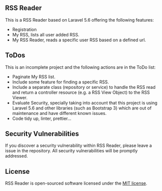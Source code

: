 ## RSS Reader

This is a RSS Reader based on Laravel 5.6 offering the following features:
- Registration
- My RSS, lists all user added RSS.
- My RSS Reader, reads a specific user RSS based on a defined url.

## ToDos

This is an incomplete project and the following actions are in the ToDo list:

- Paginate My RSS list.
- Include some feature for finding a specific RSS.
- Include a separate class (repository or service) to handle the RSS read and return a controller resource (e.g. a RSS View Object) to the RSS Viewer.
- Evaluate Security, specially taking into account that this project is using Laravel 5.6 and other libraries (such as Bootstrap 3) which are out of maintenance and have different known issues.
- Code tidy up, linter, prettier... 

## Security Vulnerabilities

If you discover a security vulnerability within RSS Reader, please leave a issue in the repository. All security vulnerabilities will be promptly addressed.

## License

RSS Reader is open-sourced software licensed under the [MIT license](https://opensource.org/licenses/MIT).
